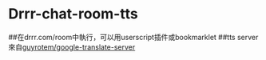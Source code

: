 # Drrr-chat-room-tts
##在drrr.com/room中執行，可以用userscript插件或bookmarklet
##tts server來自[guyrotem/google-translate-server](https://github.com/guyrotem/google-translate-server)
